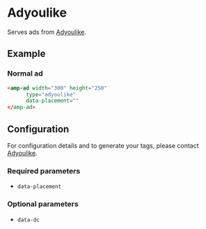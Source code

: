 <!---
Copyright 2017 The AMP HTML Authors. All Rights Reserved.

Licensed under the Apache License, Version 2.0 (the "License");
you may not use this file except in compliance with the License.
You may obtain a copy of the License at

      http://www.apache.org/licenses/LICENSE-2.0

Unless required by applicable law or agreed to in writing, software
distributed under the License is distributed on an "AS-IS" BASIS,
WITHOUT WARRANTIES OR CONDITIONS OF ANY KIND, either express or implied.
See the License for the specific language governing permissions and
limitations under the License.
-->
# Adyoulike

Serves ads from [Adyoulike](https://www.adyoulike.com/).

## Example

### Normal ad

```html
<amp-ad width="300" height="250"
      type="adyoulike"
      data-placement=""
</amp-ad>
```

## Configuration

For configuration details and to generate your tags,  please contact [Adyoulike](https://www.adyoulike.com/#contact).

### Required parameters

- `data-placement`

### Optional parameters

- `data-dc`

